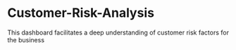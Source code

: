 # Customer-Risk-Analysis
This dashboard facilitates a deep understanding of customer risk factors for the business
